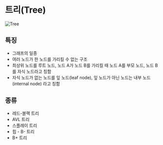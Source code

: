 # 트리(Tree)

![Tree](https://ko.wikipedia.org/wiki/%ED%8A%B8%EB%A6%AC_%EA%B5%AC%EC%A1%B0#/media/File:Binary_tree.svg)

## 특징

- 그래프의 일종
- 여러 노드가 한 노드를 가리킬 수 없는 구조
- 최상위 노드를 루트 노드, 노드 A가 노드 B를 가리킬 때 노드 A를 부모 노드, 노드 B를 자식 노드라고 칭함
- 자식 노드가 없는 노드를 잎 노드(leaf node), 잎 노드가 아닌 노드는 내부 노드(internal node) 라고 칭함

## 종류

- 레드-블랙 트리
- AVL 트리
- 스플레이 트리
- 힙
- B- 트리
- B+ 트리